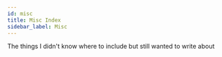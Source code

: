 ```yaml
---
id: misc
title: Misc Index
sidebar_label: Misc
---
```


The things I didn't know where to include but still wanted to write about
